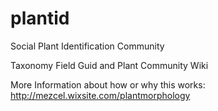 # plantid

Social Plant Identification Community

Taxonomy Field Guid and Plant Community Wiki

More Information about how or why this works: http://mezcel.wixsite.com/plantmorphology
